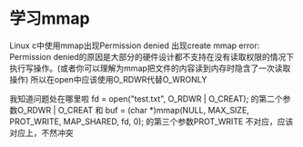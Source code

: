 # 学习mmap

Linux c中使用mmap出现Permission denied
出现create mmap error: Permission denied的原因是大部分的硬件设计都不支持在没有读取权限的情况下执行写操作。(或者你可以理解为mmap把文件的内容读到内存时隐含了一次读取操作)
所以在open中应该使用O_RDWR代替O_WRONLY

我知道问题处在哪里啦 fd = open("test.txt", O_RDWR | O_CREAT); 的第二个参数O_RDWR | O_CREAT 和 buf = (char *)mmap(NULL, MAX_SIZE, PROT_WRITE, MAP_SHARED, fd, 0); 的第三个参数PROT_WRITE 不对应，应该对应上，不然冲突 




